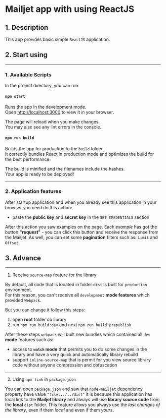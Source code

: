 # Mailjet app with using ReactJS

## 1. Description
This app provides basic simple `ReactJS` application.

## 2. Start using 

---
### 1. Available Scripts

In the project directory, you can run:

#### `npm start`

Runs the app in the development mode.\
Open [http://localhost:3000](http://localhost:3000) to view it in your browser.

The page will reload when you make changes.\
You may also see any lint errors in the console.

#### `npm run build`

Builds the app for production to the `build` folder.\
It correctly bundles React in production mode and optimizes the build for the best performance.

The build is minified and the filenames include the hashes.\
Your app is ready to be deployed!

---
### 2. Application features

After startup application and when you already see this application in your browser you need do this action: 
- paste the **public key** and **secret key** in the `SET CREDENTIALS` section

After this action you saw examples on the page.
Each _example_ has got the button **"request"** - you can click this button and receive the response from the Mailjet.
As well, you can set some **pagination** filters such as: `Limit` and `Offset`.

## 3. Advance

--- 
1. Receive `source-map` feature for the library

By default, all code that is located in folder `dist` is built for `production` environment. \
For this reason, you can't receive all `development` **mode features** which provided `Webpack`.

But you can change it follow this steps:
1. open **root** folder ob library
2. run `npm run build:dev` and next `npm run build:prepublish`

After these steps `webpack` will built new bundles which contained all `dev` **mode** features such as:
- access to **`watch` mode** that permits you to do some changes in the library and have a very quick and automatically library rebuild
- support `inline-source-map` that is permit for you view source library code without anyone compression and obfuscation

---
2. Using `npm link` in `package.json`

You can open `package.json` and saw that `node-mailjet` dependency property have value `"file:../../dist"` it is because
this application has local link to the **Mailjet library** and always will use **library source code** from the **local** `dist` folder.
This feature allows you always use the _last changes of the library_, even if them _local_ and even if them _yours_. 
